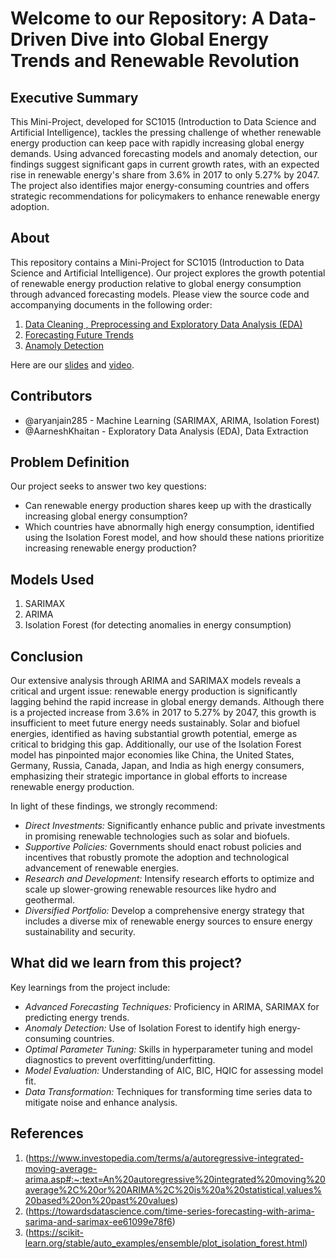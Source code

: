 # Welcome to our Repository: A Data-Driven Dive into Global Energy Trends and Renewable Revolution

## Executive Summary

This Mini-Project, developed for SC1015 (Introduction to Data Science and Artificial Intelligence), tackles the pressing challenge of whether renewable energy production can keep pace with rapidly increasing global energy demands. Using advanced forecasting models and anomaly detection, our findings suggest significant gaps in current growth rates, with an expected rise in renewable energy's share from 3.6% in 2017 to only 5.27% by 2047. The project also identifies major energy-consuming countries and offers strategic recommendations for policymakers to enhance renewable energy adoption.

## About

This repository contains a Mini-Project for SC1015 (Introduction to Data Science and Artificial Intelligence). Our project explores the growth potential of renewable energy production relative to global energy consumption through advanced forecasting models. Please view the source code and accompanying documents in the following order:

1. [Data Cleaning , Preprocessing and Exploratory Data Analysis (EDA)](https://github.com/AarneshKhaitan/Energy-trends-forecast-SC1015/blob/main/Data%20Cleaning%20and%20Exploratory%20Data%20Analysis.ipynb)
2. [Forecasting Future Trends](https://github.com/AarneshKhaitan/Energy-trends-forecast-SC1015/blob/main/Forecasting.ipynb)
3. [Anamoly Detection](https://github.com/AarneshKhaitan/Energy-trends-forecast-SC1015/blob/main/AnamolyDetectionOfCountryConsumption.ipynb)

Here are our [slides](https://www.canva.com/design/DAGDD6tanBs/46au_mn7-X3wHc3-88UCgQ/edit?utm_content=DAGDD6tanBs&utm_campaign=designshare&utm_medium=link2&utm_source=sharebutton) and [video](https://www.youtube.com/watch?v=1NE82i3MVQQ).

## Contributors

- @aryanjain285 - Machine Learning (SARIMAX, ARIMA, Isolation Forest)
- @AarneshKhaitan - Exploratory Data Analysis (EDA), Data Extraction

## Problem Definition

Our project seeks to answer two key questions:
- Can renewable energy production shares keep up with the drastically increasing global energy consumption?
- Which countries have abnormally high energy consumption, identified using the Isolation Forest model, and how should these nations prioritize increasing renewable energy production?

## Models Used

1. SARIMAX
2. ARIMA
3. Isolation Forest (for detecting anomalies in energy consumption)

## Conclusion

Our extensive analysis through ARIMA and SARIMAX models reveals a critical and urgent issue: renewable energy production is significantly lagging behind the rapid increase in global energy demands. Although there is a projected increase from 3.6% in 2017 to 5.27% by 2047, this growth is insufficient to meet future energy needs sustainably. Solar and biofuel energies, identified as having substantial growth potential, emerge as critical to bridging this gap. Additionally, our use of the Isolation Forest model has pinpointed major economies like China, the United States, Germany, Russia, Canada, Japan, and India as high energy consumers, emphasizing their strategic importance in global efforts to increase renewable energy production.

In light of these findings, we strongly recommend:
- *Direct Investments:* Significantly enhance public and private investments in promising renewable technologies such as solar and biofuels.
- *Supportive Policies:* Governments should enact robust policies and incentives that robustly promote the adoption and technological advancement of renewable energies.
- *Research and Development:* Intensify research efforts to optimize and scale up slower-growing renewable resources like hydro and geothermal.
- *Diversified Portfolio:* Develop a comprehensive energy strategy that includes a diverse mix of renewable energy sources to ensure energy sustainability and security.

## What did we learn from this project?

Key learnings from the project include:
- *Advanced Forecasting Techniques:* Proficiency in ARIMA, SARIMAX for predicting energy trends.
- *Anomaly Detection:* Use of Isolation Forest to identify high energy-consuming countries.
- *Optimal Parameter Tuning:* Skills in hyperparameter tuning and model diagnostics to prevent overfitting/underfitting.
- *Model Evaluation:* Understanding of AIC, BIC, HQIC for assessing model fit.
- *Data Transformation:* Techniques for transforming time series data to mitigate noise and enhance analysis.

## References
1. (https://www.investopedia.com/terms/a/autoregressive-integrated-moving-average-arima.asp#:~:text=An%20autoregressive%20integrated%20moving%20average%2C%20or%20ARIMA%2C%20is%20a%20statistical,values%20based%20on%20past%20values)
2. (https://towardsdatascience.com/time-series-forecasting-with-arima-sarima-and-sarimax-ee61099e78f6)
3. (https://scikit-learn.org/stable/auto_examples/ensemble/plot_isolation_forest.html)
